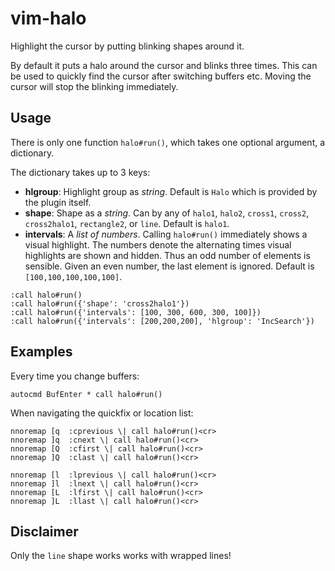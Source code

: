 # vim-halo

Highlight the cursor by putting blinking shapes around it.

By default it puts a halo around the cursor and blinks three times. This can be
used to quickly find the cursor after switching buffers etc. Moving the cursor
will stop the blinking immediately.

## Usage

There is only one function `halo#run()`, which takes one optional argument, a
dictionary.

The dictionary takes up to 3 keys:

- **hlgroup**: Highlight group as *string*. Default is `Halo` which is provided
  by the plugin itself.
- **shape**: Shape as a *string*. Can by any of `halo1`, `halo2`, `cross1`,
  `cross2`, `cross2halo1`, `rectangle2`, or `line`. Default is `halo1`.
- **intervals**: A *list of numbers*. Calling `halo#run()` immediately shows a
  visual highlight. The numbers denote the alternating times visual highlights
  are shown and hidden. Thus an odd number of elements is sensible. Given an
  even number, the last element is ignored. Default is `[100,100,100,100,100]`.

```
:call halo#run()
:call halo#run({'shape': 'cross2halo1'})
:call halo#run({'intervals': [100, 300, 600, 300, 100]})
:call halo#run({'intervals': [200,200,200], 'hlgroup': 'IncSearch'})
```

## Examples

Every time you change buffers:

```vim
autocmd BufEnter * call halo#run()
```

When navigating the quickfix or location list:

```vim
nnoremap [q  :cprevious \| call halo#run()<cr>
nnoremap ]q  :cnext \| call halo#run()<cr>
nnoremap [Q  :cfirst \| call halo#run()<cr>
nnoremap ]Q  :clast \| call halo#run()<cr>

nnoremap [l  :lprevious \| call halo#run()<cr>
nnoremap ]l  :lnext \| call halo#run()<cr>
nnoremap [L  :lfirst \| call halo#run()<cr>
nnoremap ]L  :llast \| call halo#run()<cr>
```

## Disclaimer

Only the `line` shape works works with wrapped lines!
